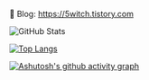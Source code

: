 🔭 Blog: https://5witch.tistory.com
<br/>

![GitHub Stats](https://github-readme-stats.vercel.app/api?username=5witchkr&show_icons=true&theme=vue-dark)
<br/>

[![Top Langs](https://github-readme-stats.vercel.app/api/top-langs/?username=5witchkr&langs_count=7?username=5witchkr&layout=compact?username=5witchkr&hide=css,html)](https://github.com/5witchkr)
<br/>

[![Ashutosh's github activity graph](https://activity-graph.herokuapp.com/graph?username=5witchkr&theme=vue)](https://github.com/ashutosh00710/github-readme-activity-graph)


<!--
**5witchkr/5witchkr** is a ✨ _special_ ✨ repository because its `README.md` (this file) appears on your GitHub profile.

Here are some ideas to get you started:

- 🔭 I’m currently working on ...
- 🌱 I’m currently learning ...
- 👯 I’m looking to collaborate on ...
- 🤔 I’m looking for help with ...
- 💬 Ask me about ...
- 📫 How to reach me: ...
- 😄 Pronouns: ...
- ⚡ Fun fact: ...
-->
